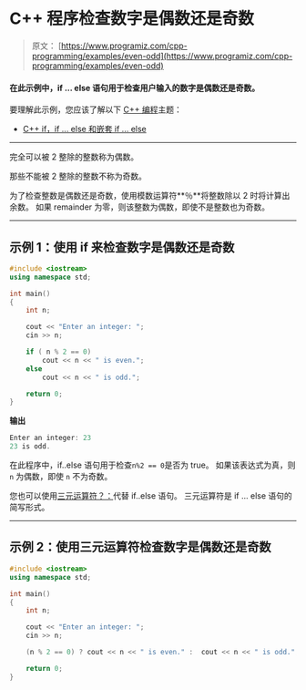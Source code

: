 # C++ 程序检查数字是偶数还是奇数

> 原文： [https://www.programiz.com/cpp-programming/examples/even-odd](https://www.programiz.com/cpp-programming/examples/even-odd)

#### 在此示例中，if ... else 语句用于检查用户输入的数字是偶数还是奇数。

要理解此示例，您应该了解以下 [C++ 编程](/cpp-programming "C++ tutorial")主题：

*   [C++  if，if ... else 和嵌套 if ... else](/cpp-programming/if-else)

* * *

完全可以被 2 整除的整数称为偶数。

那些不能被 2 整除的整数不称为奇数。

为了检查整数是偶数还是奇数，使用模数运算符**％**将整数除以 2 时将计算出余数。 如果 remainder 为零，则该整数为偶数，即使不是整数也为奇数。

* * *

## 示例 1：使用 if 来检查数字是偶数还是奇数

```cpp
#include <iostream>
using namespace std;

int main()
{
    int n;

    cout << "Enter an integer: ";
    cin >> n;

    if ( n % 2 == 0)
        cout << n << " is even.";
    else
        cout << n << " is odd.";

    return 0;
} 
```

**输出**

```cpp
Enter an integer: 23
23 is odd.
```

在此程序中，if..else 语句用于检查`n%2 == 0`是否为 true。 如果该表达式为真，则 `n` 为偶数，即使 `n` 不为奇数。

您也可以使用[三元运算符？：](/cpp-programming/if-else#conditional-operator "C++ conditional operator")代替 if..else 语句。 三元运算符是 if ... else 语句的简写形式。

* * *

## 示例 2：使用三元运算符检查数字是偶数还是奇数

```cpp
#include <iostream>
using namespace std;

int main()
{
    int n;

    cout << "Enter an integer: ";
    cin >> n;

    (n % 2 == 0) ? cout << n << " is even." :  cout << n << " is odd.";

    return 0;
}
```